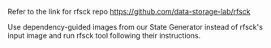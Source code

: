 Refer to the link for rfsck repo https://github.com/data-storage-lab/rfsck

Use dependency-guided images from our State Generator instead of rfsck's input image and run rfsck tool following their instructions.

